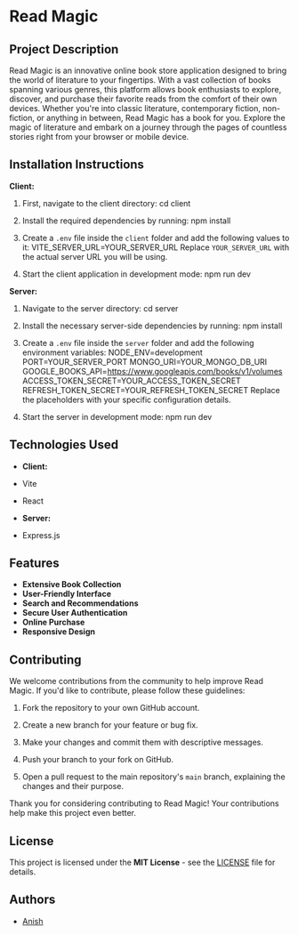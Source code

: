 # Read Magic

## Project Description

Read Magic is an innovative online book store application designed to bring the world of literature to your fingertips. With a vast collection of books spanning various genres, this platform allows book enthusiasts to explore, discover, and purchase their favorite reads from the comfort of their own devices. Whether you're into classic literature, contemporary fiction, non-fiction, or anything in between, Read Magic has a book for you. Explore the magic of literature and embark on a journey through the pages of countless stories right from your browser or mobile device.

## Installation Instructions

**Client:**

1. First, navigate to the client directory:
cd client

2. Install the required dependencies by running:
npm install

3. Create a `.env` file inside the `client` folder and add the following values to it:
VITE_SERVER_URL=YOUR_SERVER_URL
Replace `YOUR_SERVER_URL` with the actual server URL you will be using.

4. Start the client application in development mode:
npm run dev

**Server:**

1. Navigate to the server directory:
cd server

2. Install the necessary server-side dependencies by running:
npm install

3. Create a `.env` file inside the `server` folder and add the following environment variables:
NODE_ENV=development
PORT=YOUR_SERVER_PORT
MONGO_URI=YOUR_MONGO_DB_URI
GOOGLE_BOOKS_API=https://www.googleapis.com/books/v1/volumes
ACCESS_TOKEN_SECRET=YOUR_ACCESS_TOKEN_SECRET
REFRESH_TOKEN_SECRET=YOUR_REFRESH_TOKEN_SECRET
Replace the placeholders with your specific configuration details.

4. Start the server in development mode:
npm run dev


## Technologies Used

- **Client:**
- Vite
- React

- **Server:**
- Express.js

## Features

- **Extensive Book Collection**
- **User-Friendly Interface**
- **Search and Recommendations**
- **Secure User Authentication**
- **Online Purchase**
- **Responsive Design**

## Contributing

We welcome contributions from the community to help improve Read Magic. If you'd like to contribute, please follow these guidelines:

1. Fork the repository to your own GitHub account.

2. Create a new branch for your feature or bug fix.

3. Make your changes and commit them with descriptive messages.

4. Push your branch to your fork on GitHub.

5. Open a pull request to the main repository's `main` branch, explaining the changes and their purpose.

Thank you for considering contributing to Read Magic! Your contributions help make this project even better.

## License

This project is licensed under the **MIT License** - see the [LICENSE](./LICENSE) file for details.

## Authors

- [Anish](https://github.com/anish-25)

